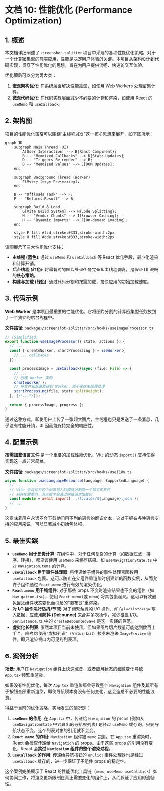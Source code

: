 
# 文档 10: 性能优化 (Performance Optimization)

## 1. 概述

本文档详细阐述了 `screenshot-splitter` 项目中采用的各项性能优化策略。对于一个计算密集型的前端应用，性能是决定用户体验的关键。本项目从架构设计到代码实现，贯穿了性能优化的思想，旨在为用户提供流畅、快速的交互体验。

优化策略可以分为两大类：
1.  **宏观架构优化**: 在系统层面解决性能瓶颈，如使用 Web Workers 处理密集计算。
2.  **微观代码优化**: 在代码实现层面减少不必要的计算和渲染，如使用 React 的 `useMemo` 和 `useCallback`。

## 2. 架构图

项目的性能优化策略可以围绕“主线程减负”这一核心思想来展开，如下图所示：

```mermaid
graph TD
    subgraph Main Thread (UI)
        A[User Interaction] --> B{React Component};
        B -- "Memoized Callbacks" --> D[State Updates];
        D -- "Triggers Re-render" --> B;
        B -- "Memoized Values" --> E[DOM Updates];
    end

    subgraph Background Thread (Worker)
        F[Heavy Image Processing];
    end

    B -- "Offloads Task" --> F;
    F -- "Returns Result" --> B;

    subgraph Build & Load
        G[Vite Build System] --> H{Code Splitting};
        H -- "Vendor Chunks" --> I[Browser Caching];
        H -- "Dynamic Imports" --> J[On-demand Loading];
    end

    style F fill:#fcd,stroke:#333,stroke-width:2px
    style H fill:#cde,stroke:#333,stroke-width:2px
```
该图展示了三大性能优化支柱：
*   **主线程 (蓝色)**: 通过 `useMemo` 和 `useCallback` 等 React 优化手段，最小化渲染和计算开销。
*   **后台线程 (红色)**: 将最耗时的图片处理任务完全从主线程剥离，是保证 UI 流畅的**核心策略**。
*   **构建与加载 (绿色)**: 通过代码分割和按需加载，加快应用的初始加载速度。

## 3. 代码示例

**Web Worker** 是本项目最重要的性能优化。它将图片分割的计算密集型任务放到了一个独立的后台线程中。

**文件路径**: `packages/screenshot-splitter/src/hooks/useImageProcessor.ts`
```typescript
// (Simplified)
export function useImageProcessor({ state, actions }) {
  // ...
  const { createWorker, startProcessing } = useWorker({
    // ... callbacks
  });

  const processImage = useCallback(async (file: File) => {
    // ...
    // 创建 Worker 实例
    createWorker();
    // 将文件和配置发送到 Worker，而不是在主线程处理
    startProcessing(file, state.splitHeight);
  }, [/*...*/]);

  return { processImage, progress };
}
```
通过这种方式，即使用户上传了一张超大图片，主线程也只是发送了一条消息，几乎没有性能开销，UI 因而能保持完全的响应性。

## 4. 配置示例

**按需加载语言文件** 是一个重要的加载性能优化。Vite 的动态 `import()` 支持使得实现这一点非常简单。

**文件路径**: `packages/screenshot-splitter/src/hooks/useI18n.ts`
```typescript
async function loadLanguageResource(language: SupportedLanguage) {
  // ...
  // Vite 会自动将这个动态导入的模块分割成一个独立的文件
  // 只有在需要时，浏览器才会通过网络请求加载它
  const module = await import(`../locales/${language}.json`);
  // ...
}
```
这意味着用户永远不会下载他们用不到的语言的翻译文本，这对于拥有多种语言支持的应用来说，可以显著减小初始包体积。

## 5. 最佳实践

*   **`useMemo` 用于昂贵计算**: 在组件中，对于任何复杂的计算（如数据过滤、排序、转换），都应该使用 `useMemo` 来缓存结果。如 `useNavigationState.ts` 中对 `navigationItems` 的计算。
*   **`useCallback` 用于事件处理器**: 将传递给子组件的事件处理器函数用 `useCallback` 包裹。这可以防止在父组件重渲染时创建新的函数实例，从而允许子组件通过 `React.memo` 进行有效的渲染优化。
*   **`React.memo` 用于纯组件**: 对于那些 props 不变时渲染结果也不变的组件（如 `Navigation.tsx`），使用 `React.memo` (或 `memo`) 将其包裹起来。这可以有效避免因父组件状态变化而引起的“瀑布式”重渲染。
*   **对 I/O 操作进行防抖/节流**: 对于频繁触发的 I/O 操作，如向 `localStorage` 写入数据，应使用**防抖 (Debounce)** 来合并多次操作，减少磁盘 I/O。`persistence.ts` 中的 `createDebouncedSave` 是这一实践的典范。
*   **虚拟化长列表**: 虽然本项目当前未使用，但如果图片切片数量可能达到数百上千个，应考虑使用“虚拟列表”（Virtual List）技术来渲染 `ImagePreview` 组件，即只渲染视口内可见的列表项。

## 6. 案例分析

**场景**: 用户在 `Navigation` 组件上快速点击，或者应用状态的细微变化导致 `App.tsx` 频繁重渲染。

如果没有性能优化，每次 `App.tsx` 重渲染都会导致整个 `Navigation` 组件及其所有子按钮全部重新渲染，即使导航项本身没有任何变化，这会造成不必要的性能浪费。

得益于当前的优化策略，实际发生的情况是：
1.  **`useMemo` 的作用**: 在 `App.tsx` 中，传递给 `Navigation` 的 props (例如从 `useNavigationState` 中计算出的导航项列表) 是经过 `useMemo` 缓存的。只要导航状态不变，这个列表对象的引用就不会变。
2.  **`React.memo` 的作用**: `Navigation` 组件被 `memo` 包裹。在 `App.tsx` 重渲染时，React 会检查传递给 `Navigation` 的 props。由于这些 props 的引用没有变化，React 会**跳过 `Navigation` 组件的整个渲染过程**。
3.  **`useCallback` 的作用**: 传递给导航按钮的 `onClick` 事件处理器也是经过 `useCallback` 缓存的，进一步保证了子组件 props 的稳定性。

这个案例完美展示了 React 的性能优化工具链（`memo`, `useMemo`, `useCallback`）如何协同工作，将渲染更新限制在真正需要变化的组件上，从而保证了应用的流畅性。
